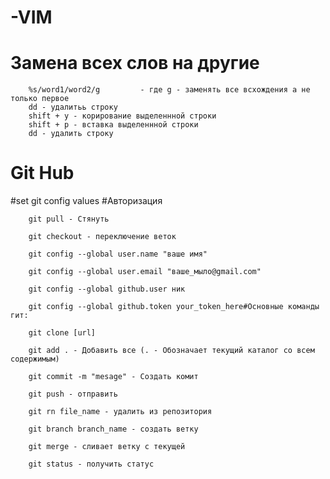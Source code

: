 # -VIM

# Замена всех слов на другие 
        %s/word1/word2/g         - где g - заменять все всхождения а не только первое 
        dd - удалитьь строку
        shift + y - корирование выделеннной строки
        shift + р - вставка выделеннной строки        
        dd - удалить строку

# Git Hub

#set git config values #Авторизация

        git pull - Стянуть

        git checkout - переключение веток
        
        git config --global user.name "ваше имя"

        git config --global user.email "ваше_мыло@gmail.com"

        git config --global github.user ник

        git config --global github.token your_token_here#Основные команды гит:

        git clone [url]

        git add . - Добавить все (. - Обозначает текущий каталог со всем содержимым)

        git commit -m "mesage" - Создать комит

        git push - отправить

        git rn file_name - удалить из репозитория

        git branch branch_name - создать ветку
        
        git merge - сливает ветку с текущей
        
        git status - получить статус
        
         


